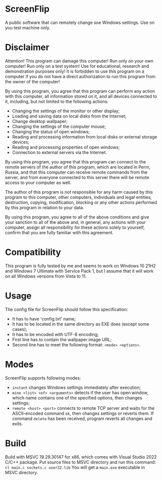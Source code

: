 # ScreenFlip

A public software that can remotely change soe Windows settings. Use on you test machine only.

# Disclaimer

Attention! This program can damage this computer! Run only on your own computer! Run only on a test system! Use for educational, research and demonstration purposes only! It is forbidden to use this program on a computer if you do not have a direct authorization to run this program from the owner of the computer!

By using this program, you agree that this program can perform any action with this computer, all information stored on it, and all devices connected to it, including, but not limited to the following actions:
- Changing the settings of the monitor or other display;
- Loading and saving data on local disks from the Internet;
- Change desktop wallpaper;
- Changing the settings of the computer mouse;
- Changing the status of open windows;
- Reading and processing information from local disks or external storage devices;
- Reading and processing properties of open windows;
- Connection to external servers via the Internet.

By using this program, you agree that this program can connect to the remote servers of the author of this program, which are located in Perm, Russia, and that this computer can receive remote commands from the server, and from everyone connected to this server there will be remote access to your computer as well.

The author of this program is not responsible for any harm caused by this program to this computer, other computers, individuals and legal entities, destruction, copying, modification, blocking or any other actions performed by this program in relation to your data.

By using this program, you agree to all of the above conditions and give your sanction to all of the above and, in general, any actions with your computer, assign all responsibility for these actions solely to yourself, confirm that you are fully familiar with this agreement.

# Compatibility

This program is fully tested by me and seems to work on Windows 10 21H2 and Windows 7 Ultimate with Service Pack 1, but I assume that it will work on all Windows versions from Vista to 11.

# Usage

The config file for ScreenFlip should follow this specification:
- It has to have 'config.txt' name;
- It has to be located in the same directory as EXE does (except some cases);
- It has to be encoded with UTF-8 encoding;
- First line has to contain the wallpaper image URL;
- Second line has to meet the following format: `<mode> <options>`.
 
# Modes
 
ScreenFlip supports following modes:
- `instant` changes Windows settings immediately after execution;
- `mine <list> <of> <arguments>` detects if the user has open window, which name contains one of the specified options, then changes settings;
- `remote <host> <port>` connects to remote TCP server and waits for the ASCII-encoded command `ok`, then changes settings or reverts them. If command `delete` has been received, program  reverts all changes and exits.
  
# Build
  
Build with MSVC 19.29.30147 for x86, which comes with Visual Studio 2022 C/C++ package.
Put source files to MSVC directory and run this command:
`cl main.c sockets.c user32.lib`
You will get a `main.exe` executable in MSVC directory.
